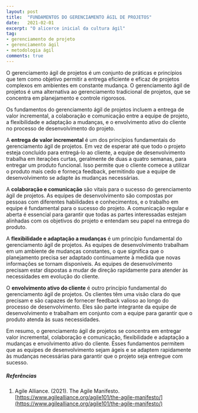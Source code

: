 ```yaml
---
layout: post
title:  "FUNDAMENTOS DO GERENCIAMENTO ÁGIL DE PROJETOS"
date:   2021-02-01
excerpt: "O alicerce inicial da cultura ágil"
tag:
- gerenciamento de projeto
- gerenciamento ágil
- metodologia ágil
comments: true
---
```

O gerenciamento ágil de projetos é um conjunto de práticas e princípios que tem como objetivo permitir a entrega eficiente e eficaz de projetos complexos em ambientes em constante mudança. O gerenciamento ágil de projetos é uma alternativa ao gerenciamento tradicional de projetos, que se concentra em planejamento e controle rigorosos.

Os fundamentos do gerenciamento ágil de projetos incluem a entrega de valor incremental, a colaboração e comunicação entre a equipe de projeto, a flexibilidade e adaptação a mudanças, e o envolvimento ativo do cliente no processo de desenvolvimento do projeto.

A **entrega de valor incremental** é um dos princípios fundamentais do gerenciamento ágil de projetos. Em vez de esperar até que todo o projeto esteja concluído para entregá-lo ao cliente, a equipe de desenvolvimento trabalha em iterações curtas, geralmente de duas a quatro semanas, para entregar um produto funcional. Isso permite que o cliente comece a utilizar o produto mais cedo e forneça feedback, permitindo que a equipe de desenvolvimento se adapte às mudanças necessárias.

A **colaboração e comunicação** são vitais para o sucesso do gerenciamento ágil de projetos. As equipes de desenvolvimento são compostas por pessoas com diferentes habilidades e conhecimentos, e o trabalho em equipe é fundamental para o sucesso do projeto. A comunicação regular e aberta é essencial para garantir que todas as partes interessadas estejam alinhadas com os objetivos do projeto e entendam seu papel na entrega do produto.

A **flexibilidade e adaptação a mudanças** é um princípio fundamental do gerenciamento ágil de projetos. As equipes de desenvolvimento trabalham em um ambiente de mudanças constantes, o que significa que o planejamento precisa ser adaptado continuamente à medida que novas informações se tornam disponíveis. As equipes de desenvolvimento precisam estar dispostas a mudar de direção rapidamente para atender às necessidades em evolução do cliente.

O **envolvimento ativo do cliente** é outro princípio fundamental do gerenciamento ágil de projetos. Os clientes têm uma visão clara do que precisam e são capazes de fornecer feedback valioso ao longo do processo de desenvolvimento. Eles são parte integrante da equipe de desenvolvimento e trabalham em conjunto com a equipe para garantir que o produto atenda às suas necessidades.

Em resumo, o gerenciamento ágil de projetos se concentra em entregar valor incremental, colaboração e comunicação, flexibilidade e adaptação a mudanças e envolvimento ativo do cliente. Esses fundamentos permitem que as equipes de desenvolvimento sejam ágeis e se adaptem rapidamente às mudanças necessárias para garantir que o projeto seja entregue com sucesso.

##### Referências
1. Agile Alliance. (2021). The Agile Manifesto. [https://www.agilealliance.org/agile101/the-agile-manifesto/](https://www.agilealliance.org/agile101/the-agile-manifesto/)
